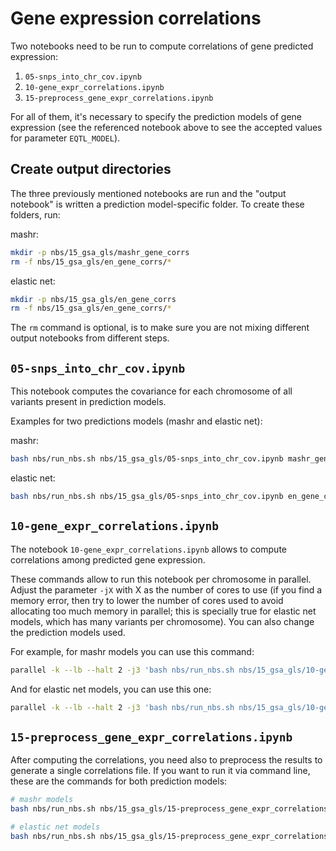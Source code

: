 # Gene expression correlations

Two notebooks need to be run to compute correlations of gene predicted expression:
1. `05-snps_into_chr_cov.ipynb`
1. `10-gene_expr_correlations.ipynb`
1. `15-preprocess_gene_expr_correlations.ipynb`

For all of them, it's necessary to specify the prediction models of gene expression (see the referenced notebook above to see the accepted values for parameter `EQTL_MODEL`).

## Create output directories
The three previously mentioned notebooks are run and the "output notebook" is written a prediction model-specific folder.
To create these folders, run:

mashr:
```bash
mkdir -p nbs/15_gsa_gls/mashr_gene_corrs
rm -f nbs/15_gsa_gls/en_gene_corrs/*
```

elastic net:
```bash
mkdir -p nbs/15_gsa_gls/en_gene_corrs
rm -f nbs/15_gsa_gls/en_gene_corrs/*
```

The `rm` command is optional, is to make sure you are not mixing different output notebooks from different steps.

## `05-snps_into_chr_cov.ipynb`

This notebook computes the covariance for each chromosome of all variants present in prediction models.

Examples for two predictions models (mashr and elastic net):

mashr:

```bash
bash nbs/run_nbs.sh nbs/15_gsa_gls/05-snps_into_chr_cov.ipynb mashr_gene_corrs/05-snps_into_chr_cov.ipynb -p EQTL_MODEL MASHR
```

elastic net:

```bash
bash nbs/run_nbs.sh nbs/15_gsa_gls/05-snps_into_chr_cov.ipynb en_gene_corrs/05-snps_into_chr_cov.ipynb -p EQTL_MODEL ELASTIC_NET
```

## `10-gene_expr_correlations.ipynb`

The notebook `10-gene_expr_correlations.ipynb` allows to compute correlations among predicted gene expression.

These commands allow to run this notebook per chromosome in parallel.
Adjust the parameter `-jX` with X as the number of cores to use (if you find a memory error, then try to lower the number of cores used to avoid allocating too much memory in parallel; this is specially true for elastic net models, which has many variants per chromosome).
You can also change the prediction models used.

For example, for mashr models you can use this command:

```bash
parallel -k --lb --halt 2 -j3 'bash nbs/run_nbs.sh nbs/15_gsa_gls/10-gene_expr_correlations.ipynb mashr_gene_corrs/10-gene_expr_correlations-chr{}.run.ipynb -p chromosome {} -p EQTL_MODEL MASHR' ::: {1..22}
```


And for elastic net models, you can use this one:

```bash
parallel -k --lb --halt 2 -j3 'bash nbs/run_nbs.sh nbs/15_gsa_gls/10-gene_expr_correlations.ipynb en_gene_corrs/10-gene_expr_correlations-chr{}.run.ipynb -p chromosome {} -p EQTL_MODEL ELASTIC_NET' ::: {1..22}
```

## `15-preprocess_gene_expr_correlations.ipynb`

After computing the correlations, you need also to preprocess the results to generate a single correlations file.
If you want to run it via command line, these are the commands for both prediction models:

```bash
# mashr models
bash nbs/run_nbs.sh nbs/15_gsa_gls/15-preprocess_gene_expr_correlations.ipynb mashr_gene_corrs/15-preprocess_gene_expr_correlations.ipynb -p EQTL_MODEL MASHR
```

```bash
# elastic net models
bash nbs/run_nbs.sh nbs/15_gsa_gls/15-preprocess_gene_expr_correlations.ipynb en_gene_corrs/15-preprocess_gene_expr_correlations.ipynb -p EQTL_MODEL ELASTIC_NET
```
